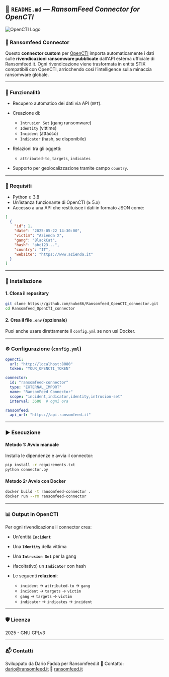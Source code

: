 ## 📄 `README.md` — *RansomFeed Connector for OpenCTI*

![OpenCTI Logo](https://www.opencti.io/wp-content/uploads/2020/12/opencti_logo.png)

### 🔗 Ransomfeed Connector

Questo **connector custom** per [OpenCTI](https://www.opencti.io/) importa automaticamente i dati sulle **rivendicazioni ransomware pubblicate** dall'API esterna ufficiale di Ransomfeed.it. Ogni rivendicazione viene trasformata in entità STIX compatibili con OpenCTI, arricchendo così l’intelligence sulla minaccia ransomware globale.

---

### 📌 Funzionalità

* Recupero automatico dei dati via API (`GET`).
* Creazione di:

  * `Intrusion Set` (gang ransomware)
  * `Identity` (vittime)
  * `Incident` (attacco)
  * `Indicator` (hash, se disponibile)
* Relazioni tra gli oggetti:

  * `attributed-to`, `targets`, `indicates`
* Supporto per geolocalizzazione tramite campo `country`.

---

### 🧱 Requisiti

* Python ≥ 3.8
* Un’istanza funzionante di OpenCTI (≥ 5.x)
* Accesso a una API che restituisce i dati in formato JSON come:

```json
[
  {
    "id": 1,
    "date": "2025-05-22 14:30:00",
    "victim": "Azienda X",
    "gang": "BlackCat",
    "hash": "abc123...",
    "country": "IT",
    "website": "https://www.azienda.it"
  }
]
```

---

### 🚀 Installazione

#### 1. Clona il repository

```bash
git clone https://github.com/nuke86/Ransomfeed_OpenCTI_connector.git
cd Ransomfeed_OpenCTI_connector
```

#### 2. Crea il file `.env` (opzionale)

Puoi anche usare direttamente il `config.yml` se non usi Docker.

---

### ⚙️ Configurazione (`config.yml`)

```yaml
opencti:
  url: "http://localhost:8080"
  token: "YOUR_OPENCTI_TOKEN"

connector:
  id: "ransomfeed-connector"
  type: "EXTERNAL_IMPORT"
  name: "RansomFeed Connector"
  scope: "incident,indicator,identity,intrusion-set"
  interval: 3600  # ogni ora

ransomfeed:
  api_url: "https://api.ransomfeed.it"
```

---

### ▶️ Esecuzione

#### Metodo 1: Avvio manuale

Installa le dipendenze e avvia il connector:

```bash
pip install -r requirements.txt
python connector.py
```

#### Metodo 2: Avvio con Docker

```bash
docker build -t ransomfeed-connector .
docker run --rm ransomfeed-connector
```

---

### 📊 Output in OpenCTI

Per ogni rivendicazione il connector crea:

* Un'entità **`Incident`**
* Una **`Identity`** della vittima
* Una **`Intrusion Set`** per la gang
* (facoltativo) un **`Indicator`** con hash
* Le seguenti **relazioni**:

  * `incident` → `attributed-to` → `gang`
  * `incident` → `targets` → `victim`
  * `gang` → `targets` → `victim`
  * `indicator` → `indicates` → `incident`

---

### 🛡 Licenza

2025 - GNU GPLv3

---

### 📬 Contatti

Sviluppato da Dario Fadda per Ransomfeed.it
📧 Contatto: [dario@ransomfeed.it](mailto:dario@ransomfeed.it)
🔗 [ransomfeed.it](https://ransomfeed.it)
